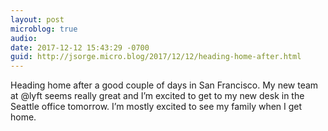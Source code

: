 ```yaml
---
layout: post
microblog: true
audio: 
date: 2017-12-12 15:43:29 -0700
guid: http://jsorge.micro.blog/2017/12/12/heading-home-after.html
---
```

Heading home after a good couple of days in San Francisco. My new team at @lyft seems really great and I’m excited to get to my new desk in the Seattle office tomorrow. I’m mostly excited to see my family when I get home.
